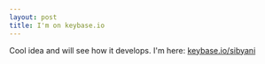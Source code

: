 ```yaml
---
layout: post
title: I'm on keybase.io
---
```


Cool idea and will see how it develops. I'm here: [keybase.io/sibyani](https://keybase.io/sibyani)
